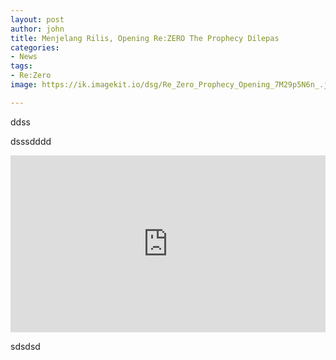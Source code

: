 ```yaml
---
layout: post
author: john
title: Menjelang Rilis, Opening Re:ZERO The Prophecy Dilepas
categories:
- News
tags:
- Re:Zero
image: https://ik.imagekit.io/dsg/Re_Zero_Prophecy_Opening_7M29p5N6n_.jpg

---
```

ddss

dsssdddd

<style>.embed-container { position: relative; padding-bottom: 56.25%; height: 0; overflow: hidden; max-width: 100%; } .embed-container iframe, .embed-container object, .embed-container embed { position: absolute; top: 0; left: 0; width: 100%; height: 100%; }</style><div class='embed-container'><iframe src='https://www.youtube.com/embed//ZvGMZx2irWU' frameborder='0' allowfullscreen></iframe></div>

sdsdsd